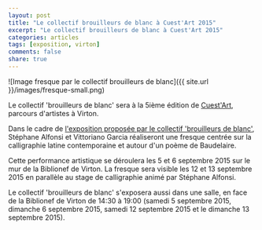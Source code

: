 ```yaml
---
layout: post
title: "Le collectif brouilleurs de blanc à Cuest'Art 2015"
excerpt: "Le collectif brouilleurs de blanc à Cuest'Art 2015"
categories: articles
tags: [exposition, virton]
comments: false
share: true
---
```


![Image fresque par le collectif brouilleurs de blanc]({{ site.url }}/images/fresque-small.png)

Le collectif 'brouilleurs de blanc' sera à la 5ième édition de [Cuest'Art](http://www.cuest-art.be), parcours d'artistes à Virton.

Dans le cadre de [l'exposition proposée par le collectif 'brouilleurs de blanc'](http://www.cuest-art.be/app/download/12592159132/Brouilleurs%20de%20blanc.pdf?t=1439308303), Stéphane Alfonsi et Vittoriano Garcia
réaliseront une fresque centrée sur la calligraphie latine contemporaine et autour d'un poème de Baudelaire.

Cette performance artistique se déroulera les 5 et 6 septembre 2015 sur le mur de la Biblionef de Virton.
La fresque sera visible les 12 et 13 septembre 2015 en parallèle au stage de calligraphie animé par Stéphane Alfonsi.

Le collectif 'brouilleurs de blanc' s'exposera aussi dans une salle, en face de la Biblionef de Virton de 14:30 à 19:00 (samedi 5 septembre 2015, dimanche 6 septembre 2015, samedi 12 septembre 2015 et le dimanche 13 septembre 2015).
